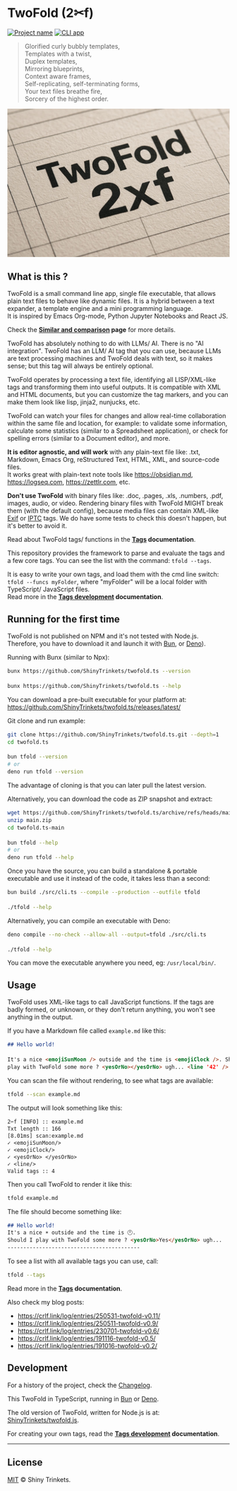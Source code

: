 # TwoFold (2✂︎f)

[![Project name][project-img]][project-url] [![CLI app][cli-img]](#)

<!-- deno-fmt-ignore-start -->

> Glorified curly bubbly templates,<br/>
> Templates with a twist,<br/>
> Duplex templates,<br/>
> Mirroring blueprints,<br/>
> Context aware frames,<br/>
> Self-replicating, self-terminating forms,<br/>
> Your text files breathe fire,<br/>
> Sorcery of the highest order.

<!-- deno-fmt-ignore-end -->

![TwoFold logo](https://raw.githubusercontent.com/ShinyTrinkets/twofold.ts/master/img/logo1.jpg)

## What is this ?

TwoFold is a small command line app, single file executable, that allows plain text files to behave
like dynamic files. It is a hybrid between a text expander, a template engine and a mini programming
language.<br/> It is inspired by Emacs Org-mode, Python Jupyter Notebooks and React JS.

Check the **[Similar and comparison](/docs/similar.md) page** for more details.

TwoFold has absolutely nothing to do with LLMs/ AI. There is no "AI integration". TwoFold has an
LLM/ AI tag that you can use, because LLMs are text processing machines and TwoFold deals with text,
so it makes sense; but this tag will always be entirely optional.

TwoFold operates by processing a text file, identifying all LISP/XML-like tags and transforming them
into useful outputs. It is compatible with XML and HTML documents, but you can customize the tag
markers, and you can make them look like lisp, jinja2, nunjucks, etc.

TwoFold can watch your files for changes and allow real-time collaboration within the same file and
location, for example: to validate some information, calculate some statistics (similar to a
Spreadsheet application), or check for spelling errors (similar to a Document editor), and more.

**It is editor agnostic, and will work** with any plain-text file like: .txt, Markdown, Emacs Org,
reStructured Text, HTML, XML, and source-code files.<br/> It works great with plain-text note tools
like https://obsidian.md, https://logseq.com, https://zettlr.com, etc.

**Don't use TwoFold** with binary files like: .doc, .pages, .xls, .numbers, .pdf, images, audio, or
video. Rendering binary files with TwoFold MIGHT break them (with the default config), because media
files can contain XML-like [Exif](https://en.wikipedia.org/wiki/Exif) or
[IPTC](https://en.wikipedia.org/wiki/IPTC_Information_Interchange_Model) tags. We do have some tests
to check this doesn't happen, but it's better to avoid it.

Read about TwoFold tags/ functions in the **[Tags](/docs/readme.md) documentation**.

This repository provides the framework to parse and evaluate the tags and a few core tags. You can
see the list with the command: `tfold --tags`.

It is easy to write your own tags, and load them with the cmd line switch: `tfold --funcs myFolder`,
where "myFolder" will be a local folder with TypeScript/ JavaScript files.<br/> Read more in the
**[Tags development](/docs/dev-tags.md) documentation**.

## Running for the first time

TwoFold is not published on NPM and it's not tested with Node.js. Therefore, you have to download it
and launch it with [Bun](https://bun.sh), or [Deno](https://deno.com)).

Running with Bunx (similar to Npx):

```sh
bunx https://github.com/ShinyTrinkets/twofold.ts --version

bunx https://github.com/ShinyTrinkets/twofold.ts --help
```

You can download a pre-built executable for your platform at:
https://github.com/ShinyTrinkets/twofold.ts/releases/latest/

Git clone and run example:

```sh
git clone https://github.com/ShinyTrinkets/twofold.ts.git --depth=1
cd twofold.ts

bun tfold --version
# or
deno run tfold --version
```

The advantage of cloning is that you can later pull the latest version.

Alternatively, you can download the code as ZIP snapshot and extract:

```sh
wget https://github.com/ShinyTrinkets/twofold.ts/archive/refs/heads/main.zip
unzip main.zip
cd twofold.ts-main

bun tfold --help
# or
deno run tfold --help
```

Once you have the source, you can build a standalone & portable executable and use it instead of the
code, it takes less than a second:

```sh
bun build ./src/cli.ts --compile --production --outfile tfold

./tfold --help
```

Alternatively, you can compile an executable with Deno:

```sh
deno compile --no-check --allow-all --output=tfold ./src/cli.ts

./tfold --help
```

You can move the executable anywhere you need, eg: `/usr/local/bin/`.

## Usage

TwoFold uses XML-like tags to call JavaScript functions. If the tags are badly formed, or unknown,
or they don't return anything, you won't see anything in the output.

If you have a Markdown file called `example.md` like this:

<freeze>

<!-- deno-fmt-ignore-start -->

```md
## Hello world!

It's a nice <emojiSunMoon /> outside and the time is <emojiClock />. Should I
play with TwoFold some more ? <yesOrNo></yesOrNo> ugh... <line '42' />
```

<!-- deno-fmt-ignore-end -->

You can scan the file without rendering, to see what tags are available:

```sh
tfold --scan example.md
```

The output will look something like this:

```
2✂f [INFO] :: example.md
Txt length :: 166
[8.01ms] scan:example.md
✓ <emojiSunMoon/>
✓ <emojiClock/>
✓ <yesOrNo> </yesOrNo>
✓ <line/>
Valid tags :: 4
```

Then you call TwoFold to render it like this:

```sh
tfold example.md
```

The file should become something like:

<!-- deno-fmt-ignore-start -->

```md
## Hello world!
It's a nice ☀️ outside and the time is 🕛.
Should I play with TwoFold some more ? <yesOrNo>Yes</yesOrNo> ugh...
------------------------------------------
```

<!-- deno-fmt-ignore-end -->

</freeze>

To see a list with all available tags you can use, call:

```sh
tfold --tags
```

Read more in the **[Tags](/docs/readme.md) documentation**.

Also check my blog posts:

- https://crlf.link/log/entries/250531-twofold-v0.11/
- https://crlf.link/log/entries/250511-twofold-v0.9/
- https://crlf.link/log/entries/230701-twofold-v0.6/
- https://crlf.link/log/entries/191116-twofold-v0.5/
- https://crlf.link/log/entries/191016-twofold-v0.2/

## Development

For a history of the project, check the [Changelog](/docs/CHANGELOG.md).

This TwoFold in TypeScript, running in [Bun](https://bun.sh) or [Deno](https://deno.com).

The old version of TwoFold, written for Node.js is at:
[ShinyTrinkets/twofold.js](https://github.com/ShinyTrinkets/twofold.js).

For creating your own tags, read the **[Tags development](/docs/dev-tags.md) documentation**.

---

## License

[MIT](LICENSE) © Shiny Trinkets.

[cli-img]: https://badgen.net/static/❯_/CLI/101016
[project-img]: https://badgen.net/static/%E2%AD%90/Trinkets/4B0082
[project-url]: https://github.com/ShinyTrinkets

